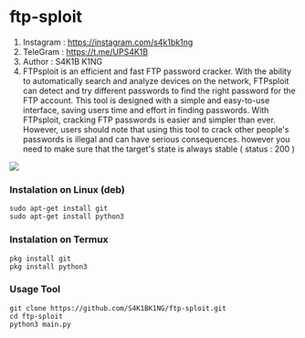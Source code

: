 # ftp-sploit
1. Instagram : https://instagram.com/s4k1bk1ng
2. TeleGram : https://t.me/UPS4K1B
3. Author : S4K1B K1NG
4. FTPsploit is an efficient and fast FTP password cracker. With the ability to automatically search and analyze devices on the network, FTPsploit can detect and try different passwords to find the right password for the FTP account. This tool is designed with a simple and easy-to-use interface, saving users time and effort in finding passwords. With FTPsploit, cracking FTP passwords is easier and simpler than ever. However, users should note that using this tool to crack other people's passwords is illegal and can have serious consequences.
however you need to make sure that the target's state is always stable ( status : 200 )

<img src="https://i.ibb.co/ySCJz0z/20240415-061605.jpg"/>

### Instalation on Linux (deb)
```
sudo apt-get install git
sudo apt-get install python3
```

### Instalation on Termux
```
pkg install git
pkg install python3
```

### Usage Tool
```
git clone https://github.com/S4K1BK1NG/ftp-sploit.git
cd ftp-sploit
python3 main.py
